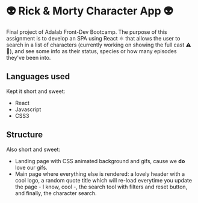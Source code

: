 # 👽 Rick & Morty Character App 👽

Final project of Adalab Front-Dev Bootcamp. The purpose of this assignment is to develop an SPA using React ⚛️ that allows the user to search in a list of characters (currently working on showing the full cast ⚠️🔧), and see some info as their status, species or how many episodes they've been into.

## Languages used

Kept it short and sweet:

- React
- Javascript
- CSS3

## Structure

Also short and sweet:

- Landing page with CSS animated background and gifs, cause we **do** love our gifs.
- Main page where everything else is rendered: a lovely header with a cool logo, a random quote title which will re-load everytime you update the page - I know, cool -, the search tool with filters and reset button, and finally, the character search.
